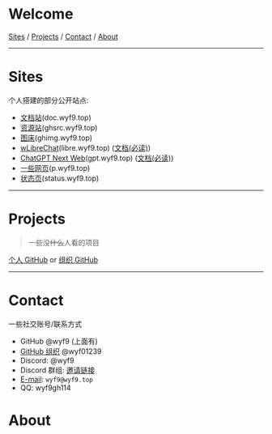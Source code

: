 # Welcome

[Sites](#sites) / [Projects](#projects) / [Contact](#contact) / [About](#about)

***

# Sites

个人搭建的部分公开站点:

- [文档站](https://doc.wyf9.top)(doc.wyf9.top)
- [资源站](https://github.com/wyf01239/ghsrc)(ghsrc.wyf9.top)
- [图床](https://github.com/wyf01239/ghimg)(ghimg.wyf9.top)
- [wLibreChat](https://libre.wyf9.top)(libre.wyf9.top) ([文档(必读)](https://doc.wyf9.top/#/ai/libre))
- [ChatGPT Next Web](https://gpt.wyf9.top)(gpt.wyf9.top) ([文档(必读)](https://doc.wyf9.top/#/ai/gpt))
- [一些网页](https://github.com/wyf01239/pages)(p.wyf9.top)
- [状态页](https://status.wyf9.top)(status.wyf9.top)

***

# Projects

> 一些没~~什么~~人看的项目

[个人 GitHub](https://github.com/wyf9?tab=repositories) or [组织 GitHub](https://github.com/orgs/wyf01239/repositories)

***

# Contact

一些社交账号/联系方式

- GitHub @wyf9 (上面有)
- [GitHub 组织](https://github.com/wyf01239) @wyf01239
- Discord: @wyf9
- Discord 群组: [邀请链接](https://discord.com/invite/Geruk983EH)
- [E-mail](mailto:wyf9@wyf9.top): `wyf9@wyf9.top`
- QQ: wyf9gh114

# About
